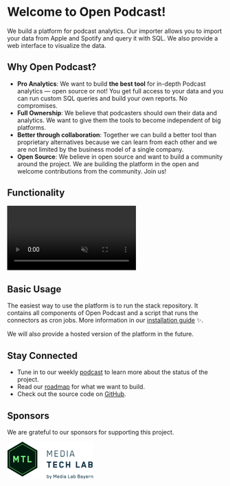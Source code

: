 # Welcome to Open Podcast!

We build a platform for podcast analytics.
Our importer allows you to import your data from Apple and Spotify
and query it with SQL. We also provide a web interface to visualize the data.

## Why Open Podcast?

* **Pro Analytics**: We want to build **the best tool** for in-depth Podcast
  analytics &mdash; open source or not! You get full access to your data and you
  can run custom SQL queries and build your own reports. No compromises.
* **Full Ownership**: We believe that podcasters should own their data and
  analytics. We want to give them the tools to become independent of big
  platforms.
* **Better through collaboration**: Together we can build a better tool than
  proprietary alternatives because we can learn from each other and we are
  not limited by the business model of a single company. 
* **Open Source**: We believe in open source and want to build a community
  around the project. We are building the platform in the open and welcome
  contributions from the community. Join us!

## Functionality

 <video loop="true" autoplay="autoplay" controls="controls" muted>
  <source src="_media/video.mp4" type="video/mp4">
</video>

## Basic Usage

The easiest way to use the platform is to run the stack repository. It contains
all components of Open Podcast and a script that runs the connectors as cron jobs.
More information in our [installation guide](/install) ✨.

We will also provide a hosted version of the platform in the future.

## Stay Connected

- Tune in to our weekly [podcast](/podcast) to learn more about the status of
  the project.
- Read our [roadmap](/how-it-works) for what we want to build.
- Check out the source code on [GitHub](https://github.com/openpodcast/).

## Sponsors

We are grateful to our sponsors for supporting this project.

<a href="http://media-tech-lab.com">
    <img src="/sponsors/mtl.png" width="200" />
</a>
